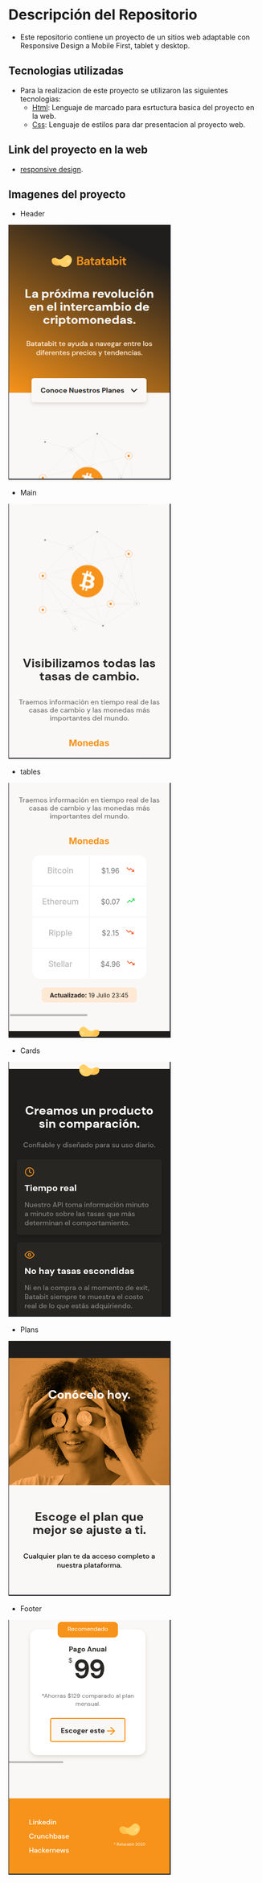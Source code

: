 # Descripción del Repositorio
- Este repositorio contiene un proyecto de un sitios web adaptable con Responsive Design a Mobile First, tablet y desktop.

## Tecnologias utilizadas
- Para la realizacion de este proyecto se utilizaron las siguientes tecnologias:
  - [Html](https://developer.mozilla.org/es/docs/Web/HTML): Lenguaje de marcado para esrtuctura basica del proyecto en la web.
  - [Css](https://developer.mozilla.org/es/docs/Web/CSS): Lenguaje de estilos para dar presentacion al proyecto web.

## Link del proyecto en la web
- [responsive design](https://responsive-design-mobile-first.netlify.app/).

## Imagenes del proyecto

- Header

![Imagen 1](./assets/screenshots/mobile1.png)

- Main

![Imagen 2](./assets/screenshots/mobile2.png)

- tables

![Imagen 3](./assets/screenshots/mobile3.png)

- Cards

![Imagen 4](./assets/screenshots/mobile4.png)

- Plans

![Imagen 5](./assets/screenshots/mobile5.png)

- Footer

![Imagen 6](./assets/screenshots/mobile6.png)
